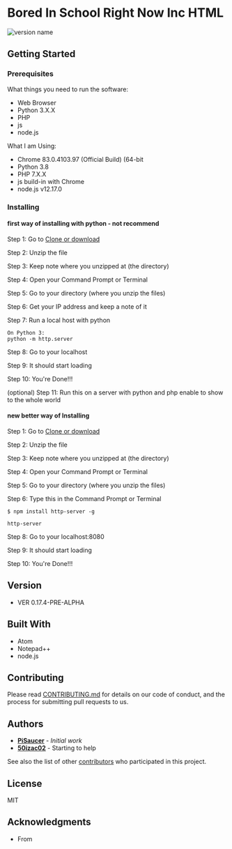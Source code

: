 
# Bored In School Right Now Inc HTML

![version name](https://img.shields.io/badge/version-VER%200.17.5--PRE--ALPHA-blue)

## Getting Started

### Prerequisites
What things you need to run the software:

- Web Browser
- Python 3.X.X
- PHP
- js
- node.js

What I am Using:

- Chrome 83.0.4103.97 (Official Build) (64-bit
- Python 3.8
- PHP 7.X.X
- js build-in with Chrome
- node.js v12.17.0

### Installing

#### first way of installing with python - not recommend

Step 1: Go to [Clone or download](https://github.com/PiSaucer/boredhtml/archive/master.zip)

Step 2: Unzip the file

Step 3: Keep note where you unzipped at (the directory)

Step 4: Open your Command Prompt or Terminal

Step 5: Go to your directory (where you unzip the files)

Step 6: Get your IP address and keep a note of it

Step 7: Run a local host with python

```
On Python 3:
python -m http.server
```

Step 8: Go to your localhost

Step 9: It should start loading

Step 10: You're Done!!!

(optional) Step 11: Run this on a server with python and php enable to show to the whole world

#### new better way of Installing

Step 1: Go to [Clone or download](https://github.com/PiSaucer/boredhtml/archive/master.zip)

Step 2: Unzip the file

Step 3: Keep note where you unzipped at (the directory)

Step 4: Open your Command Prompt or Terminal

Step 5: Go to your directory (where you unzip the files)

Step 6: Type this in the Command Prompt or Terminal

```
$ npm install http-server -g
```

```
http-server
```

Step 8: Go to your localhost:8080

Step 9: It should start loading

Step 10: You're Done!!!


## Version
- VER 0.17.4-PRE-ALPHA

## Built With
- Atom
- Notepad++
- node.js

## Contributing

Please read [CONTRIBUTING.md](CONTRIBUTING.md) for details on our code of conduct, and the process for submitting pull requests to us.

## Authors

- **[PiSaucer](https://github.com/PiSaucer)** - *Initial work*
- **[50izac02](https://github.com/50izac02)** - Starting to help

See also the list of other [contributors](https://github.com/PiSaucer/boredhtml/contributors) who participated in this project.


## License

MIT

## Acknowledgments

- From
